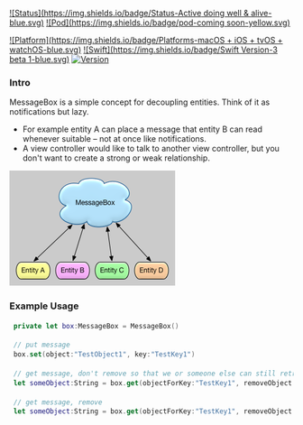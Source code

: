 [![Status](https://img.shields.io/badge/Status-Active doing well & alive-blue.svg)](https://github.com/MKGitHub/MessageBox-Concept)
[![Pod](https://img.shields.io/badge/pod-coming soon-yellow.svg)](https://github.com/MKGitHub/MessageBox-Concept)

[![Platform](https://img.shields.io/badge/Platforms-macOS + iOS + tvOS + watchOS-blue.svg)](https://github.com/MKGitHub/MessageBox-Concept)
[![Swift](https://img.shields.io/badge/Swift Version-3 beta 1-blue.svg)](https://github.com/MKGitHub/MessageBox-Concept)
[![Version](https://img.shields.io/badge/Version-1.0.2-blue.svg)](https://github.com/MKGitHub/MessageBox-Concept)


### Intro ###
MessageBox is a simple concept for decoupling entities. Think of it as notifications but lazy.

* For example entity A can place a message that entity B can read whenever suitable – not at once like notifications.
* A view controller would like to talk to another view controller, but you don't want to create a strong or weak relationship.

![Image of MessageBox-Concept](https://github.com/MKGitHub/MessageBox-Concept/blob/master/MessageBox.png)


### Example Usage ###
   ```swift
    private let box:MessageBox = MessageBox()

    // put message
    box.set(object:"TestObject1", key:"TestKey1")

    // get message, don't remove so that we or someone else can still retrieve it later
    let someObject:String = box.get(objectForKey:"TestKey1", removeObject:no)

    // get message, remove
    let someObject:String = box.get(objectForKey:"TestKey1", removeObject:yes)
